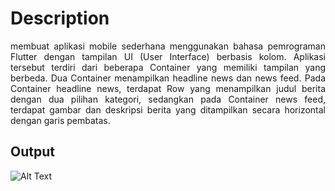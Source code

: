 # Description
<div align="justify">
membuat aplikasi mobile sederhana menggunakan bahasa pemrograman Flutter dengan tampilan UI (User Interface) berbasis kolom. Aplikasi tersebut terdiri dari beberapa Container yang memiliki tampilan yang berbeda. Dua Container menampilkan headline news dan news feed. Pada Container headline news, terdapat Row yang menampilkan judul berita dengan dua pilihan kategori, sedangkan pada Container news feed, terdapat gambar dan deskripsi berita yang ditampilkan secara horizontal dengan garis pembatas.
</div>

## Output
![Alt Text](https://github.com/Ionic12/flutter_mobile/blob/main/Screenshot_2022-11-01-12-47-00-95_d74ce4c1fbcbfe4644a084a72505a6d3.jpg)
